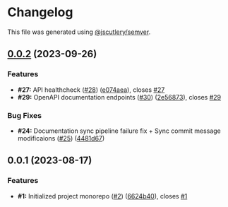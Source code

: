 # Changelog

This file was generated using [@jscutlery/semver](https://github.com/jscutlery/semver).

## [0.0.2](https://github.com/fss-fmi/sugaming/compare/v0.0.1...v0.0.2) (2023-09-26)

### Features

- **#27:** API healthcheck ([#28](https://github.com/fss-fmi/sugaming/issues/28)) ([e074aea](https://github.com/fss-fmi/sugaming/commit/e074aea5d679b80d0a21efb8e10758002fa64d8c)), closes [#27](https://github.com/fss-fmi/sugaming/issues/27)
- **#29:** OpenAPI documentation endpoints ([#30](https://github.com/fss-fmi/sugaming/issues/30)) ([2e56873](https://github.com/fss-fmi/sugaming/commit/2e56873bd83060f177a809117a237785e10989e5)), closes [#29](https://github.com/fss-fmi/sugaming/issues/29)

### Bug Fixes

- **#24:** Documentation sync pipeline failure fix + Sync commit message modificaions ([#25](https://github.com/fss-fmi/sugaming/issues/25)) ([4481d67](https://github.com/fss-fmi/sugaming/commit/4481d679fc5ef784cc0d197ee10067f8bd0ac922))

## 0.0.1 (2023-08-17)

### Features

- **#1:** Initialized project monorepo ([#2](https://github.com/fss-fmi/sugaming/issues/2)) ([6624b40](https://github.com/fss-fmi/sugaming/commit/6624b4023551f7959f88f2d0c6c2e535c58bf6db)), closes [#1](https://github.com/fss-fmi/sugaming/issues/1)
